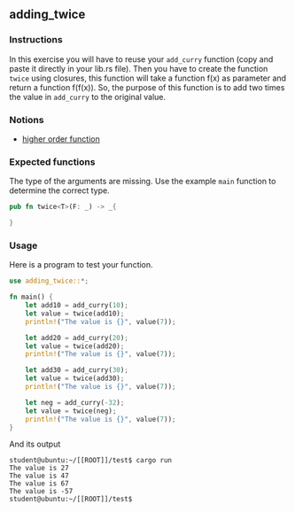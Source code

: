 ## adding_twice

### Instructions

In this exercise you will have to reuse your `add_curry` function (copy and paste it directly in your lib.rs file).
Then you have to create the function `twice` using closures, this function will
take a function f(x) as parameter and return a function f(f(x)).
So, the purpose of this function is to add two times the value in `add_curry` to the original value.

### Notions

- [higher order function](https://doc.rust-lang.org/rust-by-example/fn/hof.html#higher-order-functions)

### Expected functions

The type of the arguments are missing. Use the example `main` function to determine the correct type.

```rust
pub fn twice<T>(F: _) -> _{

}
```

### Usage

Here is a program to test your function.

```rust
use adding_twice::*;

fn main() {
    let add10 = add_curry(10);
    let value = twice(add10);
    println!("The value is {}", value(7));

    let add20 = add_curry(20);
    let value = twice(add20);
    println!("The value is {}", value(7));

    let add30 = add_curry(30);
    let value = twice(add30);
    println!("The value is {}", value(7));

    let neg = add_curry(-32);
    let value = twice(neg);
    println!("The value is {}", value(7));
}
```

And its output

```console
student@ubuntu:~/[[ROOT]]/test$ cargo run
The value is 27
The value is 47
The value is 67
The value is -57
student@ubuntu:~/[[ROOT]]/test$
```
